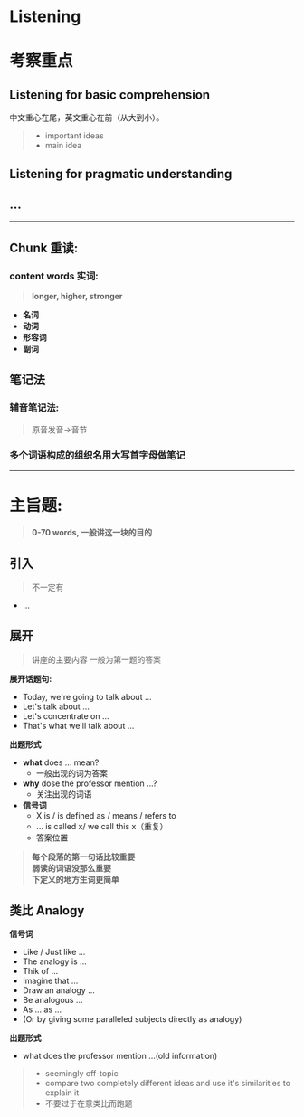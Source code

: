# Listening

# 考察重点
## Listening for basic comprehension
中文重心在尾，英文重心在前（从大到小）。
>* important ideas
>* main idea

## Listening for pragmatic understanding
## ...

---
## Chunk 重读:
### content words 实词:
>**longer, higher, stronger**
* **名词**
* **动词**
* **形容词**
* **副词**

## 笔记法
### 辅音笔记法:
>原音发音->音节
### 多个词语构成的组织名用大写首字母做笔记

---
# 主旨题:
>**0-70 words, 一般讲这一块的目的**
## 引入
>不一定有
  * ...
## 展开
>讲座的主要内容
>一般为第一题的答案

**展开话题句:**
  * Today, we're going to talk about ...
  * Let's talk about ...
  * Let's concentrate on ...
  * That's what we'll talk about ...

**出题形式**
* **what** does ... mean?
  * 一般出现的词为答案
* **why** dose the professor mention ...?
  * 关注出现的词语
* **信号词**
  * X is / is defined as / means / refers to
  * ... is called x/ we call this x（重复）
  * 答案位置

>**每个段落的第一句话比较重要**<br>
>**弱读的词语没那么重要**<br>
>**下定义的地方生词更简单**<br>


## 类比 Analogy

**信号词**
  * Like / Just like ...
  * The analogy is ...
  * Thik of ...
  * Imagine that ...
  * Draw an analogy ...
  * Be analogous ...
  * As ... as ...
  * (Or by giving some paralleled subjects directly as analogy)

**出题形式**
  * what does the professor mention ...(old information)

>* seemingly off-topic
>* compare two completely different ideas and use it's similarities to explain it
>* 不要过于在意类比而跑题
